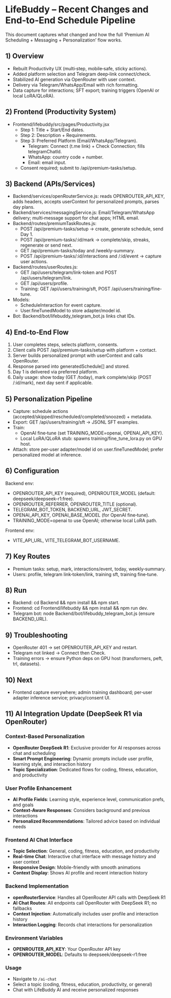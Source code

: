 # LifeBuddy – Recent Changes and End‑to‑End Schedule Pipeline

This document captures what changed and how the full ‘Premium AI Scheduling + Messaging + Personalization’ flow works.

## 1) Overview
- Rebuilt Productivity UX (multi‑step, mobile‑safe, sticky actions).
- Added platform selection and Telegram deep‑link connect/check.
- Stabilized AI generation via OpenRouter with user context.
- Delivery via Telegram/WhatsApp/Email with rich formatting.
- Data capture for interactions; SFT export; training triggers (OpenAI or local LoRA/QLoRA).

## 2) Frontend (Productivity System)
- Frontend/lifebuddy/src/pages/Productivity.jsx
  - Step 1: Title + Start/End dates.
  - Step 2: Description + Requirements.
  - Step 3: Preferred Platform (Email/WhatsApp/Telegram).
    - Telegram: Connect (t.me link) + Check Connection; fills telegramChatId.
    - WhatsApp: country code + number.
    - Email: email input.
  - Consent required; submit to /api/premium-tasks/setup.

## 3) Backend (APIs/Services)
- Backend/services/openRouterService.js: reads OPENROUTER_API_KEY, adds headers, accepts userContext for personalized prompts, parses day plans.
- Backend/services/messagingService.js: Email/Telegram/WhatsApp delivery; multi‑message support for chat apps; HTML email.
- Backend/routes/premiumTaskRoutes.js:
  - POST /api/premium-tasks/setup → create, generate schedule, send Day 1.
  - POST /api/premium-tasks/:id/mark → complete/skip, streaks, regenerate or send next.
  - GET /api/premium-tasks/today and /weekly-summary.
  - POST /api/premium-tasks/:id/interactions and /:id/event → capture user actions.
- Backend/routes/userRoutes.js:
  - GET /api/users/telegram/link-token and POST /api/users/telegram/link.
  - GET /api/users/profile.
  - Training: GET /api/users/training/sft, POST /api/users/training/fine-tune.
- Models:
  - ScheduleInteraction for event capture.
  - User.fineTunedModel to store adapter/model id.
- Bot: Backend/bot/lifebuddy_telegram_bot.js links chat IDs.

## 4) End‑to‑End Flow
1. User completes steps, selects platform, consents.
2. Client calls POST /api/premium-tasks/setup with platform + contact.
3. Server builds personalized prompt with userContext and calls OpenRouter.
4. Response parsed into generatedSchedule[] and stored.
5. Day 1 is delivered via preferred platform.
6. Daily usage: show today (GET /today), mark complete/skip (POST /:id/mark), next day sent if applicable.

## 5) Personalization Pipeline
- Capture: schedule actions (accepted/skipped/rescheduled/completed/snoozed) + metadata.
- Export: GET /api/users/training/sft → JSONL SFT examples.
- Train:
  - OpenAI fine‑tune (set TRAINING_MODE=openai, OPENAI_API_KEY).
  - Local LoRA/QLoRA stub: spawns training/fine_tune_lora.py on GPU host.
- Attach: store per‑user adapter/model id on user.fineTunedModel; prefer personalized model at inference.

## 6) Configuration
Backend env:
- OPENROUTER_API_KEY (required), OPENROUTER_MODEL (default: deepseek/deepseek-r1:free).
- OPENROUTER_REFERRER, OPENROUTER_TITLE (optional).
- TELEGRAM_BOT_TOKEN, BACKEND_URL, JWT_SECRET.
- OPENAI_API_KEY, OPENAI_BASE_MODEL (for OpenAI fine‑tune).
- TRAINING_MODE=openai to use OpenAI; otherwise local LoRA path.

Frontend env:
- VITE_API_URL, VITE_TELEGRAM_BOT_USERNAME.

## 7) Key Routes
- Premium tasks: setup, mark, interactions/event, today, weekly‑summary.
- Users: profile, telegram link‑token/link, training sft, training fine‑tune.

## 8) Run
- Backend: cd Backend && npm install && npm start.
- Frontend: cd Frontend/lifebuddy && npm install && npm run dev.
- Telegram bot: node Backend/bot/lifebuddy_telegram_bot.js (ensure BACKEND_URL).

## 9) Troubleshooting
- OpenRouter 401 → set OPENROUTER_API_KEY and restart.
- Telegram not linked → Connect then Check.
- Training errors → ensure Python deps on GPU host (transformers, peft, trl, datasets).

## 10) Next
- Frontend capture everywhere; admin training dashboard; per‑user adapter inference service; privacy/consent UI.

## 11) AI Integration Update (DeepSeek R1 via OpenRouter)

### Context-Based Personalization
- **OpenRouter DeepSeek R1**: Exclusive provider for AI responses across chat and scheduling
- **Smart Prompt Engineering**: Dynamic prompts include user profile, learning style, and interaction history
- **Topic Specialization**: Dedicated flows for coding, fitness, education, and productivity

### User Profile Enhancement
- **AI Profile Fields**: Learning style, experience level, communication prefs, and goals
- **Context-Aware Responses**: Considers background and previous interactions
- **Personalized Recommendations**: Tailored advice based on individual needs

### Frontend AI Chat Interface
- **Topic Selection**: General, coding, fitness, education, and productivity
- **Real-time Chat**: Interactive chat interface with message history and user context
- **Responsive Design**: Mobile-friendly with smooth animations
- **Context Display**: Shows AI profile and recent interaction history

### Backend Implementation
- **openRouterService**: Handles all OpenRouter API calls with DeepSeek R1
- **AI Chat Routes**: All endpoints call OpenRouter with DeepSeek R1; no fallbacks
- **Context Injection**: Automatically includes user profile and interaction history
- **Interaction Logging**: Records chat interactions for personalization

### Environment Variables
- **OPENROUTER_API_KEY**: Your OpenRouter API key
- **OPENROUTER_MODEL**: Defaults to deepseek/deepseek-r1:free

### Usage
- Navigate to `/ai-chat`
- Select a topic (coding, fitness, education, productivity, or general)
- Chat with LifeBuddy AI and receive personalized responses
